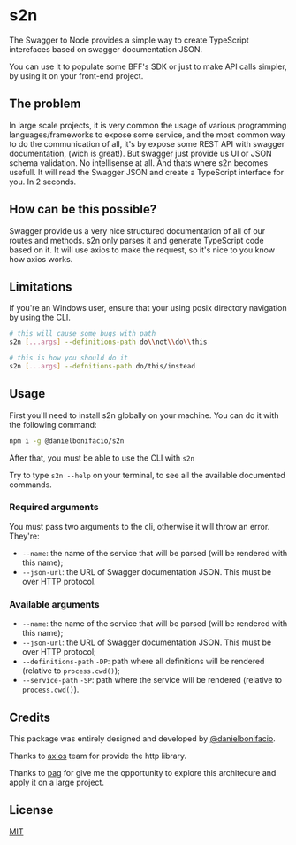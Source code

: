 # s2n

The Swagger to Node provides a simple way to create TypeScript interefaces based on swagger documentation JSON.

You can use it to populate some BFF's SDK or just to make API calls simpler, by using it on your front-end project.

## The problem

In large scale projects, it is very common the usage of various programming languages/frameworks to expose some service, and the most common way to do the communication of all, it's by expose some REST API with swagger documentation, (wich is great!). But swagger just provide us UI or JSON schema validation. No intellisense at all. And thats where s2n becomes usefull. It will read the Swagger JSON and create a TypeScript interface for you. In 2 seconds.

## How can be this possible?

Swagger provide us a very nice structured documentation of all of our routes and methods. s2n only parses it and generate TypeScript code based on it. It will use axios to make the request, so it's nice to you know how axios works.

## Limitations

If you're an Windows user, ensure that your using posix directory navigation by using the CLI.

```bash
# this will cause some bugs with path
s2n [...args] --definitions-path do\\not\\do\\this

# this is how you should do it
s2n [...args] --defnitions-path do/this/instead
```

## Usage

First you'll need to install s2n globally on your machine. You can do it with the following command:

```bash
npm i -g @danielbonifacio/s2n
```

After that, you must be able to use the CLI with `s2n`

Try to type `s2n --help` on your terminal, to see all the available documented commands.

### Required arguments

You must pass two arguments to the cli, otherwise it will throw an error. They're:

- `--name`: the name of the service that will be parsed (will be rendered with this name);
- `--json-url`: the URL of Swagger documentation JSON. This must be over HTTP protocol.

### Available arguments

- `--name`: the name of the service that will be parsed (will be rendered with this name);
- `--json-url`: the URL of Swagger documentation JSON. This must be over HTTP protocol;
- `--definitions-path` `-DP`: path where all definitions will be rendered (relative to `process.cwd()`);
- `--service-path` `-SP`: path where the service will be rendered (relative to `process.cwd()`).

## Credits

This package was entirely designed and developed by [@danielbonifacio](https://github.com/danielbonifacio).

Thanks to [axios](https://github.com/axios/axios) team for provide the http library.

Thanks to [pag](https://meupag.com.br) for give me the opportunity to explore this architecure and apply it on a large project.

## License

[MIT](./LICENSE.md)
